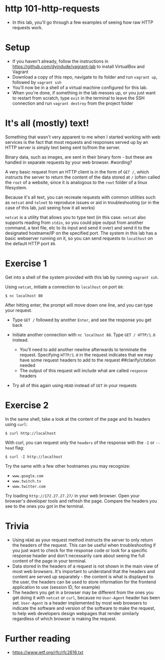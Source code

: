 # http 101-http-requests
- In this lab, you'll go through a few examples of seeing how raw HTTP requests work.

# Setup
- If you haven't already, follow the instructions in https://github.com/dyindude/vagrant-lab to install VirtualBox and Vagrant
- Download a copy of this repo, navigate to its folder and run `vagrant up`, followed by `vagrant ssh`
- You'll now be in a shell of a virtual machine configured for this lab.
- When you're done, if something in the lab messes up, or you just want to restart from scratch, type `exit` in the terminal to leave the SSH connection and run `vagrant destroy` from the project folder 

# It's all (mostly) text!
Something that wasn't very apparent to me when I started working with web services is the fact that most requests and responses served up by an HTTP server is simply text being sent to/from the server.

Binary data, such as images, are sent in their binary form - but these are handled in separate requests by your web browser. #wording?

A very basic request from an HTTP client is in the form of `GET /`, which instructs the server to return the content of the data stored at `/` (often called the `root` of a website, since it is analogous to the `root` folder of a linux filesystem.

Because it's all text, you can recreate requests with common utilities such as `netcat` and `telnet` to reproduce issues or aid in troubleshooting (or in the case of this lab, just seeing how it all works)

`netcat` is a utility that allows you to type text (in this case. `netcat` also supports reading from `stdin`, so you could pipe output from another command, a text file, etc to its input and send it over) and send it to the designated hostname/IP on the specified port. The system in this lab has a basic webserver running on it, so you can send requests to `localhost` on the default HTTP port `80`.

# Exercise 1
Get into a shell of the system provided with this lab by running `vagrant ssh`.

Using `netcat`, initiate a connection to `localhost` on port `80`:

`$ nc localhost 80`

After hitting enter, the prompt will move down one line, and you can type your request.

- Type `GET /` followed by another `Enter`, and see the response you get back
- Initiate another connection with `nc localhost 80`. Type `GET / HTTP/1.0` instead.
  - You'll need to add another newline afterwards to terminate the request. Specifying `HTTP/1.0` in the request indicates that we may have some request headers to add to the request ##clarify/citation needed
  - The output of this request will include what are called `response` headers

- Try all of this again using `HEAD` instead of `GET` in your requests

# Exercise 2
In the same shell, take a look at the content of the page and its headers using `curl`:

`$ curl http://localhost`

With curl, you can request only the `headers` of the response with the `-I` or `--head` flag:

`$ curl -I http://localhost`

Try the same with a few other hostnames you may recognize:

- `www.google.com`
- `www.twitch.tv`
- `www.twitter.com`

Try loading `http://172.27.27.27/` in your web browser. Open your browser's developer tools and refresh the page. Compare the headers you see to the ones you got in the terminal.

# Trivia
- Using `HEAD` as your request method instructs the server to only return the headers of the request. This can be useful when troubleshooting if you just want to check for the response code or look for a specific response header and don't necessarily care about seeing the full content of the page in your terminal.
- Data stored in the headers of a request is not shown in the main view of most web browsers. It's important to understand that the headers and content are served up separately - the content is what is displayed to the user, the headers can be used to store information for the frontend application to use (session ID, for example)
- The headers you get in a browser may be different from the ones you get doing it with `netcat` or `curl`, because no `User-Agent` header has been set. `User-Agent` is a header implemented by most web browsers to indicate the software and version of the software to make the request, to help web developers design webpages that render similarly regardless of which browser is making the request.

# Further reading
- https://www.ietf.org/rfc/rfc2616.txt
